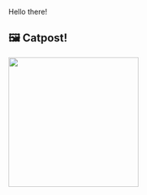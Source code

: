 Hello there!



## 🖼️ Catpost!

<sub>
    <img src="https://cdn2.thecatapi.com/images/nfE6ekq7k.jpg" height="256">
</sub>

